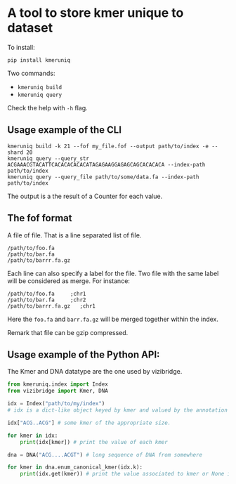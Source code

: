 # A tool to store kmer unique to dataset

To install:

```
pip install kmeruniq 
```

Two commands:

- `kmeruniq build`
- `kmeruniq query` 

Check the help with `-h` flag.

## Usage example of the CLI

```
kmeruniq build -k 21 --fof my_file.fof --output path/to/index -e --shard 20 
kmeruniq query --query_str ACGAAACGTACATTCACACACACACATAGAGAAGGAGAGCAGCACACACA --index-path path/to/index
kmeruniq query --query_file path/to/some/data.fa --index-path path/to/index
```

The output is a the result of a Counter for each value.


## The fof format

A file of file. That is a line separated list of file.

```
/path/to/foo.fa
/path/to/bar.fa
/path/to/barrr.fa.gz
```

Each line can also specify a label for the file. Two file with the same label will be considered
as merge. For instance:


```
/path/to/foo.fa     ;chr1
/path/to/bar.fa     ;chr2
/path/to/barrr.fa.gz   ;chr1
```

Here the `foo.fa` and `barr.fa.gz` will be merged together within the index.

Remark that file can be gzip compressed.

## Usage example of the Python API:

The Kmer and DNA datatype are the one used by vizibridge.

```python
from kmeruniq.index import Index
from vizibridge import Kmer, DNA

idx = Index("path/to/my/index")
# idx is a dict-like object keyed by kmer and valued by the annotation

idx["ACG..ACG"] # some kmer of the appropriate size. 

for kmer in idx:
    print(idx[kmer]) # print the value of each kmer

dna = DNA("ACG....ACGT") # long sequence of DNA from somewhere

for kmer in dna.enum_canonical_kmer(idx.k):
    print(idx.get(kmer)) # print the value associated to kmer or None if kmer not inside.

```

